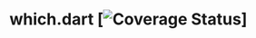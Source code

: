which.dart [![Coverage Status](https://img.shields.io/coveralls/seaneagan/when.dart.svg)]
==========
